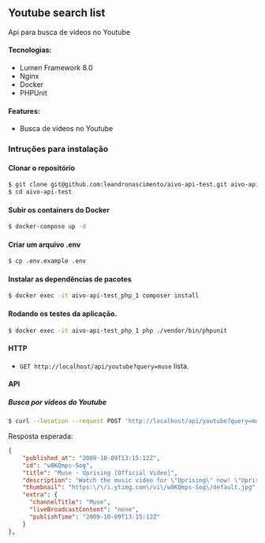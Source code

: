 ## Youtube search list
Api para busca de videos no Youtube
#### Tecnologias:
- Lumen Framework 8.0
- Nginx
- Docker
- PHPUnit
#### Features:
- Busca de videos no Youtube

### Intruções para instalação
#### Clonar o repositório

``` bash
$ git clone git@github.com:leandronascimento/aivo-api-test.git aivo-api-test
$ cd aivo-api-test
```

#### Subir os containers do Docker
``` bash
$ docker-compose up -d
```

#### Criar um arquivo .env
``` bash
$ cp .env.example .env
```

#### Instalar as dependências de pacotes
``` bash
$ docker exec -it aivo-api-test_php_1 composer install
```

#### Rodando os testes da aplicação.
``` bash
$ docker exec -it aivo-api-test_php_1 php ./vendor/bin/phpunit
```

#### HTTP
- `GET http://localhost/api/youtube?query=muse` lista.

#### API
##### Busca por videos do Youtube
``` bash
$ curl --location --request POST 'http://localhost/api/youtube?query=muse'
```

Resposta esperada:
```json
{
    "published_at": "2009-10-09T13:15:12Z",
    "id": "w8KQmps-Sog",
    "title": "Muse - Uprising [Official Video]",
    "description": "Watch the music video for \"Uprising\" now! \"Uprising\" was released as the lead single from Muse's fifth studio album, The Resistance, on September 7, 2009.",
    "thumbnail": "https:\/\/i.ytimg.com\/vi\/w8KQmps-Sog\/default.jpg",
    "extra": {
      "channelTitle": "Muse",
      "liveBroadcastContent": "none",
      "publishTime": "2009-10-09T13:15:12Z"
    }
},
```
